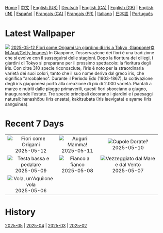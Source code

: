 [Home](../README.md) | [中文](zh-CN.md) | [English (US)](en-US.md) | [Deutsch](de-DE.md) | [English (CA)](en-CA.md) | [English (GB)](en-GB.md) | [English (IN)](en-IN.md) | [Español](es-ES.md) | [Français (CA)](fr-CA.md) | [Français (FR)](fr-FR.md) | [Italiano](it-IT.md) | [日本語](ja-JP.md) | [Português](pt-BR.md)

# Latest Wallpaper
![](https://www.bing.com/th?id=OHR.IrisGarden_IT-IT1950091459_UHD.jpg)
[2025-05-12 Fiori come Origami Un giardino di iris a Tokyo, Giappone(© M.Arai/Getty Images)](https://www.bing.com/th?id=OHR.IrisGarden_IT-IT1950091459_UHD.jpg)
In Giappone, l'osservazione dei fiori è una tradizione che si evolve con il susseguirsi delle stagioni. Dopo la fioritura dei ciliegi, i giardini di Tokyo si preparano per il prossimo spettacolo: la fioritura degli iris. Con oltre 310 specie riconosciute, l'iris è noto per la straordinaria varietà dei suoi colori, tanto che il suo nome deriva dal greco îris, che significa "arcobaleno". Durante il Periodo Edo (1603-1867), la coltivazione degli iris giapponesi portò alla creazione di più di 2.000 varietà. Piantati a marzo e nutriti dalle piogge primaverili, questi fiori sbocciano a giugno, inaugurando l'estate. Tre specie principali decorano i giardini e i paesaggi naturali: hanashōbu (Iris ensata), kakitsubata (Iris laevigata) e ayame (Iris sanguinea).

# Recent 7 Days
|  |  |  |
|:---:|:---:|:---:|
| ![](https://www.bing.com/th?id=OHR.IrisGarden_IT-IT1950091459_400x240.jpg "Fiori come Origami") 2025-05-12 | ![](https://www.bing.com/th?id=OHR.FestaDellaMammaCigni_IT-IT8623843601_400x240.jpg "Auguri Mamma!") 2025-05-11 | ![](https://www.bing.com/th?id=OHR.MinnesotaRotunda_IT-IT5434409102_400x240.jpg "Cupole Dorate?") 2025-05-10 |
| ![](https://www.bing.com/th?id=OHR.GiroItalia_IT-IT8486738014_400x240.jpg "Testa bassa e pedalare") 2025-05-09 | ![](https://www.bing.com/th?id=OHR.RhyoliteDonkeys_IT-IT8431105690_400x240.jpg "Fianco a fianco") 2025-05-08 | ![](https://www.bing.com/th?id=OHR.DunluceIreland_IT-IT8360348588_400x240.jpg "Vezzeggiato dal Mare e dal Vento") 2025-05-07 |
| ![](https://www.bing.com/th?id=OHR.FlyoverNamibia_IT-IT8197478549_400x240.jpg "Vola, un'Aquilone vola") 2025-05-06 |  |  |

# History
[2025-05](../archives/wallpaper/it-IT/w_2025_05.md) | [2025-04](../archives/wallpaper/it-IT/w_2025_04.md) | [2025-03](../archives/wallpaper/it-IT/w_2025_03.md) | [2025-02](../archives/wallpaper/it-IT/w_2025_02.md)
